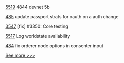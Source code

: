 
[5519](https://github.com/hyperledger/besu/pull/5519) 4844 devnet 5b

[485](https://github.com/hyperledger-labs/fabric-operations-console/pull/485) update passport strats for oauth on a auth change

[3547](https://github.com/hyperledger/iroha/pull/3547) [fix] #3350: Core testing

[5517](https://github.com/hyperledger/besu/pull/5517) Log worldstate availability

[484](https://github.com/hyperledger-labs/fabric-operations-console/pull/484) fix orderer node options in consenter input


[See more >>>](https://start-here.hyperledger.org/pull-requests)
